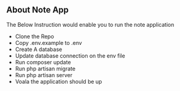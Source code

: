 

## About Note App

The Below Instruction would enable you to run the note application

- Clone the Repo
- Copy .env.example to .env
- Create A database
- Update database connection on the env file
- Run composer update
- Run php artisan migrate 
- Run php artisan server 
- Voala the application should be up
